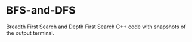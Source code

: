 # BFS-and-DFS
Breadth First Search and Depth First Search C++ code with snapshots of the output terminal.
